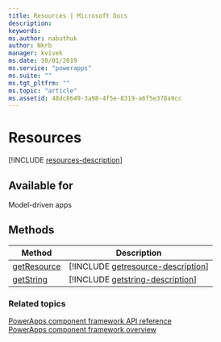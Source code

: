 ```yaml
---
title: Resources | Microsoft Docs
description: 
keywords:
ms.author: nabuthuk
author: Nkrb
manager: kvivek
ms.date: 10/01/2019
ms.service: "powerapps"
ms.suite: ""
ms.tgt_pltfrm: ""
ms.topic: "article"
ms.assetid: 48dc8649-3a98-4f5e-8319-a6f5e378a9cc
---
```


# Resources

[!INCLUDE [resources-description](includes/resources-description.md)]

## Available for 

Model-driven apps

## Methods

|Method | Description |
| ------|-------------|
|[getResource](resources/getresource.md)|[!INCLUDE [getresource-description](resources/includes/getresource-description.md)]|
|[getString](resources/getstring.md)|[!INCLUDE [getstring-description](resources/includes/getstring-description.md)]|


### Related topics

[PowerApps component framework API reference](../reference/index.md)<br/>
[PowerApps component framework overview](../overview.md)